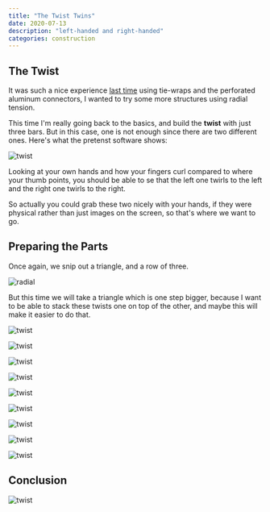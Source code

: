```yaml
---
title: "The Twist Twins"
date: 2020-07-13
description: "left-handed and right-handed"
categories: construction
---
```



## The Twist

It was such a nice experience [last time](/construction/2020/07/06/radial-tension) using tie-wraps and the perforated aluminum connectors, I wanted to try some more structures using radial tension.

This time I'm really going back to the basics, and build the **twist** with just three bars. But in this case, one is not enough since there are two different ones. Here's what the pretenst software shows:

![twist][twist-a]

Looking at your own hands and how your fingers curl compared to where your thumb points, you should be able to se that the left one twirls to the left and the right one twirls to the right.

So actually you could grab these two nicely with your hands, if they were physical rather than just images on the screen, so that's where we want to go.

## Preparing the Parts

Once again, we snip out a triangle, and a row of three.

![radial]

But this time we will take a triangle which is one step bigger, because I want to be able to stack these twists one on top of the other, and maybe this will make it easier to do that.

![twist][twist-e]

![twist][twist-f]

![twist][twist-g]

![twist][twist-h]

![twist][twist-i]

![twist][twist-j]


![twist][twist-r]

![twist][twist-s]

![twist][twist-t]

## Conclusion

![twist][twist-z]

[radial]: https://pretenst.com/images/2020-07/radial-b.jpg
[twist-a]: https://pretenst.com/images/2020-07/twist-a.png
[twist-e]: https://pretenst.com/images/2020-07/twist-e.png
[twist-f]: https://pretenst.com/images/2020-07/twist-f.png
[twist-g]: https://pretenst.com/images/2020-07/twist-g.png
[twist-h]: https://pretenst.com/images/2020-07/twist-h.png
[twist-i]: https://pretenst.com/images/2020-07/twist-i.png
[twist-j]: https://pretenst.com/images/2020-07/twist-j.png
[twist-r]: https://pretenst.com/images/2020-07/twist-r.png
[twist-s]: https://pretenst.com/images/2020-07/twist-s.png
[twist-t]: https://pretenst.com/images/2020-07/twist-t.png
[twist-z]: https://pretenst.com/images/2020-07/twist-z.png